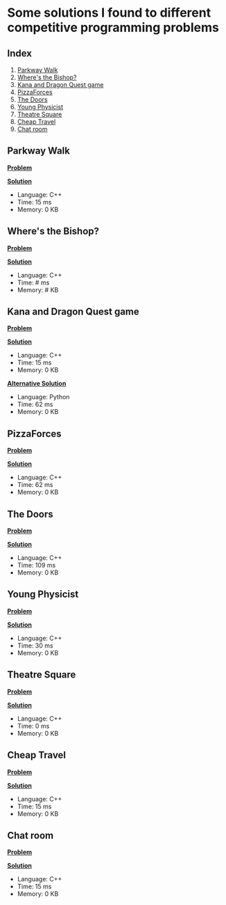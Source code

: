 # Some solutions I found to different competitive programming problems 


## Index
1. [Parkway Walk](#ref1) 
2. [Where's the Bishop?](#ref2)
3. [Kana and Dragon Quest game](#ref3)
4. [PizzaForces](#ref4)
5. [The Doors](#ref5)
6. [Young Physicist](#ref6)
7. [Theatre Square](#ref7)
8. [Cheap Travel](#ref8)
9. [Chat room](#ref9)

<a name='ref1'/>

## Parkway Walk
[**Problem**](https://codeforces.com/problemset/problem/1697/A)

[**Solution**](1697A.cpp)
- Language: C++
- Time: 15 ms
- Memory: 0 KB

<a name='ref2'/>

## Where's the Bishop?
[**Problem**](https://codeforces.com/problemset/problem/1692/C)

[**Solution**](1692C.cpp)
- Language: C++
- Time: # ms
- Memory: # KB

<a name='ref3'/>

## Kana and Dragon Quest game
[**Problem**](https://codeforces.com/problemset/problem/1337/B)

[**Solution**](1337B.cpp)
- Language: C++
- Time: 15 ms
- Memory: 0 KB

[**Alternative Solution**](1337B.py)
- Language: Python
- Time: 62 ms
- Memory: 0 KB

<a name='ref4'/>

## PizzaForces
[**Problem**](https://codeforces.com/problemset/problem/1555/A)

[**Solution**](1555A.cpp)
- Language: C++
- Time: 62 ms
- Memory: 0 KB

<a name='ref5'/>

## The Doors
[**Problem**](https://codeforces.com/problemset/problem/1143/A)

[**Solution**](1143A.cpp)
- Language: C++
- Time: 109 ms
- Memory: 0 KB

<a name='ref6'/>

## Young Physicist
[**Problem**](https://codeforces.com/problemset/problem/69/A)

[**Solution**](69A.cpp)
- Language: C++
- Time: 30 ms
- Memory: 0 KB

<a name='ref7'/>

## Theatre Square
[**Problem**](https://codeforces.com/problemset/problem/1/A)

[**Solution**](1A.cpp)
- Language: C++
- Time: 0 ms
- Memory: 0 KB

<a name='ref8'/>

## Cheap Travel
[**Problem**](https://codeforces.com/problemset/problem/466/A)

[**Solution**](466A.cpp)
- Language: C++
- Time: 15 ms
- Memory: 0 KB

<a name='ref9'/>

## Chat room
[**Problem**](https://codeforces.com/problemset/problem/58/A)

[**Solution**](58A.cpp)
- Language: C++
- Time: 15 ms
- Memory: 0 KB
